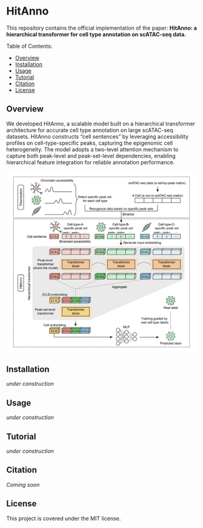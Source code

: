 # HitAnno
This repository contains the official implementation of the paper: 
**HitAnno: a hierarchical transformer for cell type annotation on scATAC-seq data.**

Table of Contents:
- [Overview](#Overview)
- [Installation](#Installation)
- [Usage](#Usage)
- [Tutorial](#Tutorial)
- [Citation](#Citation)
- [License](#License)

## Overview
We developed HitAnno, a scalable model built on a hierarchical transformer architecture for accurate cell type annotation on large scATAC-seq datasets. HitAnno constructs “cell sentences” by leveraging accessibility profiles on cell-type-specific peaks, capturing the epigenomic cell heterogeneity. The model adopts a two-level attention mechanism to capture both peak-level and peak-set-level dependencies, enabling hierarchical feature integration for reliable annotation performance.

![HitAnno model architecture](figures/model.png)

## Installation
*under construction*

## Usage
*under construction*

## Tutorial
*under construction*

## Citation
*Coming soon*

## License
This project is covered under the MIT license.

